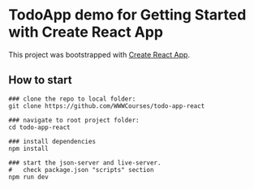 # TodoApp demo for Getting Started with Create React App

This project was bootstrapped with [Create React App](https://github.com/facebook/create-react-app).


## How to start

	### clone the repo to local folder:
	git clone https://github.com/WWWCourses/todo-app-react

	### navigate to root project folder:
	cd todo-app-react

	### install dependencies
	npm install

	### start the json-server and live-server.
	# 	check package.json "scripts" section
	npm run dev
